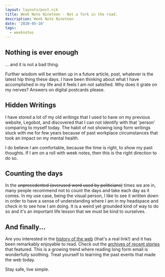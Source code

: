 ```yaml
---
layout: layouts/post.njk
title: Week Note Nineteen - Not a fork in the road.
description: Week Note Nineteen
date: '2020-05-10'
tags:
  - weeknotes
---
```


## Nothing is ever enough

... and it is not a bad thing.

Further wisdom will be written up in a future article, post, whatever is the latest hip thing these days. I have been thinking about what I have accomplished in my life and it feels I am not satisfied. Why does it grate on my nerves? Answers on digital postcards please.

## Hidden Writings

I have stored a lot of my old writings that I used to have on my previous website, Legobot, and discovered that I can not identify with that 'person' comparing to myself today. The habit of not showing long form writings stuck with me for few years because of past workplace circumstances that took an impact on my mental health.

I do believe I am comfortable, because the time is right, to show my past thoughts. If I am on a roll with week notes, then this is the right direction to do so.

## Counting the days

In the ~~unprecedented (overused word used by politicians)~~ times we are in, many people recommend not to count the days and take each day as it comes. In my use case, being the visual person, I like to see it written down in order to have a sense of understanding where I am in my headspace and check in to see how I am doing. It is a weird yet grounded kind of way to do so and it's an important life lesson that we must be kind to ourselves.

## And finally...

Are you interested in the [history of the web](https://thehistoryoftheweb.com) (that's a real link!) and it has been remarkably enjoyable to read. Check out the [archives of recent stories](https://thehistoryoftheweb.com/archives/) that featured. This is a growing trend where reading long form email is wonderfully soothing. Treat yourself to learning the past events that made the web today.

Stay safe, live simple.
